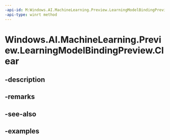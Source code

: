 ```yaml
---
-api-id: M:Windows.AI.MachineLearning.Preview.LearningModelBindingPreview.Clear
-api-type: winrt method
---
```


<!-- Method syntax.
public void LearningModelBindingPreview.Clear()
-->

# Windows.AI.MachineLearning.Preview.LearningModelBindingPreview.Clear

## -description

## -remarks

## -see-also

## -examples

